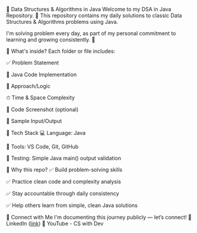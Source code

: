 🧠 Data Structures & Algorithms in Java
Welcome to my DSA in Java Repository. 🚀
This repository contains my daily solutions to classic Data Structures & Algorithms problems using Java.

I'm solving problem every day, as part of my personal commitment to learning and growing consistently. 🌱

📌 What's inside?
Each folder or file includes:

✅ Problem Statement

🔢 Java Code Implementation

🧠 Approach/Logic

⏱ Time & Space Complexity

📸 Code Screenshot (optional)

🧪 Sample Input/Output

🔧 Tech Stack
💻 Language: Java

📂 Tools: VS Code, Git, GitHub

🧪 Testing: Simple Java main() output validation

🌟 Why this repo?
✅ Build problem-solving skills

✅ Practice clean code and complexity analysis

✅ Stay accountable through daily consistency

✅ Help others learn from simple, clean Java solutions

💬 Connect with Me
I'm documenting this journey publicly — let’s connect!
📌 LinkedIn ([link](https://www.linkedin.com/in/devesh-kumar-shukla/))
📁 YouTube - CS with Dev
